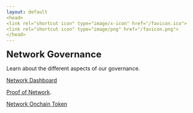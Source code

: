 ```yaml
---
layout: default
<head>
<link rel="shortcut icon" type="image/x-icon" href="/favicon.ico">
<link rel="shortcut icon" type="image/png" href="/favicon.png">
</head>
---
```


<b><font size="5">Network Governance</font></b>

Learn about the different aspects of our governance.

[Network Dashboard](/dashboard)

[Proof of Network](/proofofnetwork).

[Network Onchain Token](https://etherscan.io/token/0x7b5726F8261705f6B9e60094ef4427f8e2f29a44)


